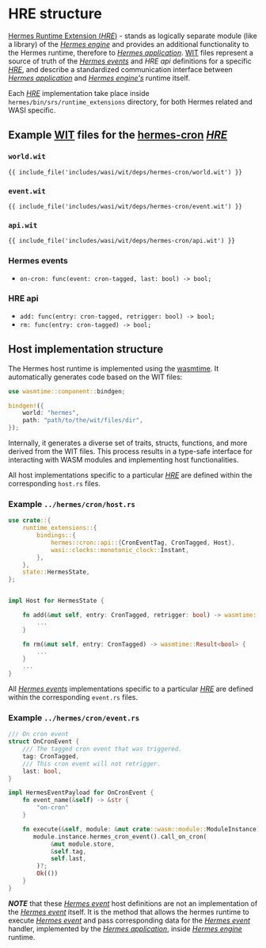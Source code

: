 # HRE structure

[Hermes Runtime Extension (*HRE*)][*HRE*] - stands as logically separate module (like a library) of the [*Hermes engine*]
and provides an additional functionality to the Hermes runtime, therefore to [*Hermes application*].
[WIT] files represent a source of truth of the [*Hermes events*] and *HRE api* definitions for a specific [*HRE*],
and describe a standardized communication interface between [*Hermes application*]
and [*Hermes engine's*][*Hermes engine*] runtime itself.

Each [*HRE*] implementation take place inside `hermes/bin/srs/runtime_extensions` directory,
for both Hermes related and WASI specific.

## Example [WIT] files for the [hermes-cron] [*HRE*]

### `world.wit`

```wit
{{ include_file('includes/wasi/wit/deps/hermes-cron/world.wit') }}
```

### `event.wit`

```wit
{{ include_file('includes/wasi/wit/deps/hermes-cron/event.wit') }}
```

### `api.wit`

```wit
{{ include_file('includes/wasi/wit/deps/hermes-cron/api.wit') }}
```

### Hermes events

* `on-cron: func(event: cron-tagged, last: bool) -> bool;`
  
### HRE api

* `add: func(entry: cron-tagged, retrigger: bool) -> bool;`
* `rm: func(entry: cron-tagged) -> bool;`

## Host implementation structure

The Hermes host runtime is implemented using the [wasmtime].
It automatically generates code based on the WIT files:

```Rust
use wasmtime::component::bindgen;

bindgen!({
    world: "hermes",
    path: "path/to/the/wit/files/dir",
});
```

Internally, it generates a diverse set of traits, structs, functions, and more derived from the WIT files.
This process results in a type-safe interface for interacting with WASM modules and implementing host functionalities.

All host implementations specific to a particular [*HRE*] are defined within the corresponding
`host.rs` files.

### Example `../hermes/cron/host.rs`

```Rust
use crate::{
    runtime_extensions::{
        bindings::{
            hermes::cron::api::{CronEventTag, CronTagged, Host},
            wasi::clocks::monotonic_clock::Instant,
        },
    },
    state::HermesState,
};


impl Host for HermesState {

    fn add(&mut self, entry: CronTagged, retrigger: bool) -> wasmtime::Result<bool> {
        ...
    }

    fn rm(&mut self, entry: CronTagged) -> wasmtime::Result<bool> {
        ...
    }
    ...
}
```

All [*Hermes events*] implementations specific to a particular [*HRE*] are defined within the corresponding
`event.rs` files.

### Example `../hermes/cron/event.rs`

```Rust
/// On cron event
struct OnCronEvent {
    /// The tagged cron event that was triggered.
    tag: CronTagged,
    /// This cron event will not retrigger.
    last: bool,
}

impl HermesEventPayload for OnCronEvent {
    fn event_name(&self) -> &str {
        "on-cron"
    }

    fn execute(&self, module: &mut crate::wasm::module::ModuleInstance) -> anyhow::Result<()> {
       module.instance.hermes_cron_event().call_on_cron(
            &mut module.store,
            &self.tag,
            self.last,
        )?;
        Ok(())
    }
}
```

***NOTE*** that these [*Hermes event*][*Hermes events*] host definitions
are not an implementation of the [*Hermes event*][*Hermes events*] itself.
It is the method that allows the hermes runtime to execute [*Hermes event*][*Hermes events*]
and pass corresponding data for the [*Hermes event*][*Hermes events*] handler,
implemented by the [*Hermes application*],
inside [*Hermes engine*] runtime.

[WIT]: https://component-model.bytecodealliance.org/design/wit.html
[hermes-cron]: https://github.com/input-output-hk/hermes/tree/main/wasm/wasi/wit/deps/hermes-cron
[*Hermes engine*]: ./../../05_building_block_view/hermes_engine.md#hermes-engine
[*Hermes application*]: ./../../05_building_block_view/hermes_engine.md#hermes-application
[*Hermes events*]: ../../05_building_block_view/hermes_engine.md#hermes-event
[*HRE*]: ../../05_building_block_view/hermes_engine.md#hermes-runtime-extension-hre
[wasmtime]: https://docs.wasmtime.dev/introduction.html
